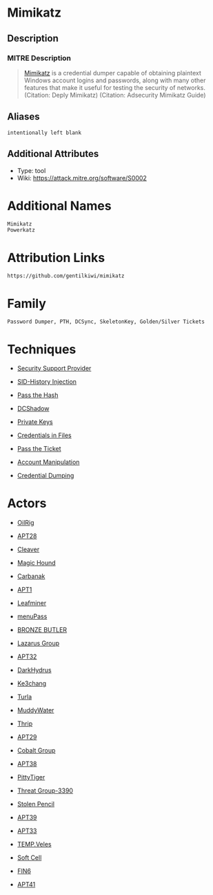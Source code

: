 
# Mimikatz

## Description

### MITRE Description

> [Mimikatz](https://attack.mitre.org/software/S0002) is a credential dumper capable of obtaining plaintext Windows account logins and passwords, along with many other features that make it useful for testing the security of networks. (Citation: Deply Mimikatz) (Citation: Adsecurity Mimikatz Guide)

## Aliases

```
intentionally left blank
```

## Additional Attributes

* Type: tool
* Wiki: https://attack.mitre.org/software/S0002


# Additional Names

```
Mimikatz
Powerkatz
```


# Attribution Links

```
https://github.com/gentilkiwi/mimikatz
```


# Family

```
Password Dumper, PTH, DCSync, SkeletonKey, Golden/Silver Tickets
```

# Techniques


* [Security Support Provider](../techniques/Security-Support-Provider.md)

* [SID-History Injection](../techniques/SID-History-Injection.md)
    
* [Pass the Hash](../techniques/Pass-the-Hash.md)
    
* [DCShadow](../techniques/DCShadow.md)
    
* [Private Keys](../techniques/Private-Keys.md)
    
* [Credentials in Files](../techniques/Credentials-in-Files.md)
    
* [Pass the Ticket](../techniques/Pass-the-Ticket.md)
    
* [Account Manipulation](../techniques/Account-Manipulation.md)
    
* [Credential Dumping](../techniques/Credential-Dumping.md)
    

# Actors


* [OilRig](../actors/OilRig.md)

* [APT28](../actors/APT28.md)
    
* [Cleaver](../actors/Cleaver.md)
    
* [Magic Hound](../actors/Magic-Hound.md)
    
* [Carbanak](../actors/Carbanak.md)
    
* [APT1](../actors/APT1.md)
    
* [Leafminer](../actors/Leafminer.md)
    
* [menuPass](../actors/menuPass.md)
    
* [BRONZE BUTLER](../actors/BRONZE-BUTLER.md)
    
* [Lazarus Group](../actors/Lazarus-Group.md)
    
* [APT32](../actors/APT32.md)
    
* [DarkHydrus](../actors/DarkHydrus.md)
    
* [Ke3chang](../actors/Ke3chang.md)
    
* [Turla](../actors/Turla.md)
    
* [MuddyWater](../actors/MuddyWater.md)
    
* [Thrip](../actors/Thrip.md)
    
* [APT29](../actors/APT29.md)
    
* [Cobalt Group](../actors/Cobalt-Group.md)
    
* [APT38](../actors/APT38.md)
    
* [PittyTiger](../actors/PittyTiger.md)
    
* [Threat Group-3390](../actors/Threat-Group-3390.md)
    
* [Stolen Pencil](../actors/Stolen-Pencil.md)
    
* [APT39](../actors/APT39.md)
    
* [APT33](../actors/APT33.md)
    
* [TEMP.Veles](../actors/TEMP.Veles.md)
    
* [Soft Cell](../actors/Soft-Cell.md)
    
* [FIN6](../actors/FIN6.md)
    
* [APT41](../actors/APT41.md)
    
